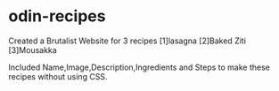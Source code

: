 # odin-recipes
Created a Brutalist Website for 3 recipes 
[1]lasagna
[2]Baked Ziti
[3]Mousakka

Included Name,Image,Description,Ingredients and Steps to make these recipes without using CSS.